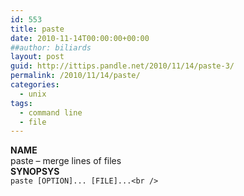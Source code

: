 ```yaml
---
id: 553
title: paste
date: 2010-11-14T00:00:00+00:00
##author: biliards
layout: post
guid: http://ittips.pandle.net/2010/11/14/paste-3/
permalink: /2010/11/14/paste/
categories:
  - unix
tags:
  - command line
  - file
---
```

**NAME**  
paste &#8211; merge lines of files  
**SYNOPSYS**  
`paste [OPTION]... [FILE]...<br />
` 

